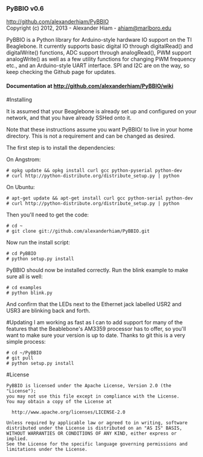 ### PyBBIO v0.6
http://github.com/alexanderhiam/PyBBIO  
Copyright (c) 2012, 2013 - Alexander Hiam - ahiam@marlboro.edu    

PyBBIO is a Python library for Arduino-style hardware IO support on the TI 
Beaglebone. It currently supports basic digital IO through digitalRead() 
and digitalWrite() functions, ADC support through analogRead(), PWM support 
analogWrite() as well as a few utility functions for changing PWM frequency
etc., and an Arduino-style UART interface. SPI and I2C are on the way, so 
keep checking the Github page for updates.  
#### Documentation at http://github.com/alexanderhiam/PyBBIO/wiki

#Installing

It is assumed that your Beaglebone is already set up and configured on your network, 
and that you have already SSHed onto it. 

Note that these instructions assume you want PyBBIO/ to live in your home 
directory. This is not a requirement and can be changed as desired. 

The first step is to install the dependencies: 

On Angstrom:

    # opkg update && opkg install curl gcc python-pyserial python-dev
    # curl http://python-distribute.org/distribute_setup.py | python

On Ubuntu:

    # apt-get update && apt-get install curl gcc python-serial python-dev
    # curl http://python-distribute.org/distribute_setup.py | python

Then you'll need to get the code:

    # cd ~
    # git clone git://github.com/alexanderhiam/PyBBIO.git

Now run the install script:

    # cd PyBBIO
    # python setup.py install

PyBBIO should now be installed correctly. Run the blink example to make sure 
all is well:

    # cd examples
    # python blink.py

And confirm that the LEDs next to the Ethernet jack labelled USR2 and USR3 
are blinking back and forth. 

#Updating
I am working as fast as I can to add support for many of the features that 
the Beablebone's AM3359 processor has to offer, so you'll want to make sure 
your version is up to date. Thanks to git this is a very simple process:

    # cd ~/PyBBIO
    # git pull
    # python setup.py install


#License

    PyBBIO is licensed under the Apache License, Version 2.0 (the "License");
    you may not use this file except in compliance with the License.
    You may obtain a copy of the License at

      http://www.apache.org/licenses/LICENSE-2.0

    Unless required by applicable law or agreed to in writing, software
    distributed under the License is distributed on an "AS IS" BASIS,
    WITHOUT WARRANTIES OR CONDITIONS OF ANY KIND, either express or implied.
    See the License for the specific language governing permissions and
    limitations under the License.